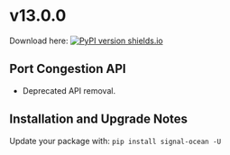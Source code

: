 # v13.0.0
Download here: [![PyPI version shields.io](https://img.shields.io/pypi/v/signal-ocean.svg)](https://pypi.python.org/pypi/signal-ocean/)

## Port Congestion API

- Deprecated API removal.

## Installation and Upgrade Notes
Update your package with: `pip install signal-ocean -U`
